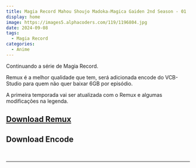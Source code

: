 ```yaml
---
title: Magia Record Mahou Shoujo Madoka☆Magica Gaiden 2nd Season - 01
display: home
image: https://images5.alphacoders.com/119/1196804.jpg
date: 2024-09-08
tags:
  - Magia Record
categories:
  - Anime
---
```


Continuando a série de Magia Record.

Remux é a melhor qualidade que tem, será adicionada encode do VCB-Studio para quem não quer baixar 6GB por episódio.

A primeira temporada vai ser atualizada com o Remux e algumas modificações na legenda.

## **[Download Remux](https://cloud.yami-s.com/0:/Magia%20Record%20Mahou%20Shoujo%20Madoka%E2%98%86Magica%20Gaiden/[Yami]%20Magia%20Record%20Mahou%20Shoujo%20Madoka%E2%98%86Magica%20Gaiden%202nd%20Season%20(BD%20Remux%201080p%20AVC%20FLAC)/)**
## **Download Encode**

<br><hr><br>
<Disqus/>
